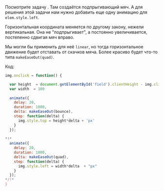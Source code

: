 Посмотрите задачу [](/task/animate-ball). Там создаётся подпрыгивающий мяч. А для решения этой задачи нам нужно добавить еще одну анимацию для `elem.style.left`.

Горизонтальная координата меняется по другому закону, нежели вертикальная. Она не "подпрыгивает", а постоянно увеличивается, постепенно сдвигая мяч вправо.

Мы могли бы применить для неё `linear`, но тогда горизонтальное движение будет отставать от скачков мяча. Более красиво будет что-то типа `makeEaseOut(quad)`.

Код:

```js
img.onclick = function() {

  var height  = document.getElementById('field').clientHeight - img.clientHeight
  var width  = 100
  
  animate({
    delay: 20,
    duration: 1000,
    delta: makeEaseOut(bounce), 
    step: function(delta) {
      img.style.top = height*delta + 'px'
    }
  });
  
*!*
  animate({
    delay: 20,
    duration: 1000, 
    delta: makeEaseOut(quad),
    step: function(delta) {
      img.style.left = width*delta  + "px"
    }
  }); 
*/!*
}
```

